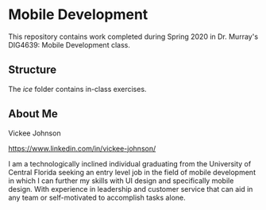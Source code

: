 # Mobile Development
This repository contains work completed during Spring 2020 in Dr. Murray's DIG4639: Mobile Development class.

## Structure
The *ice* folder contains in-class exercises. 

## About Me
Vickee Johnson

https://www.linkedin.com/in/vickee-johnson/

I am a technologically inclined individual graduating from the University of Central Florida seeking an entry level job in the field of mobile development in which I can further my skills with UI design and specifically mobile design. With experience in leadership and customer service that can aid in any team or self-motivated to accomplish tasks alone.